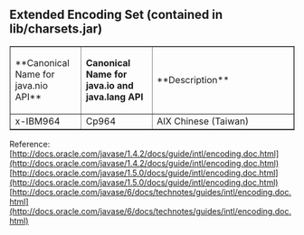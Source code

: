 <!---
markmeta_author: wongoo
markmeta_date: 2011-12-01 12:40:31+00:00
excerpt: 'Default Encoding of AIX System '
slug: default-encoding-of-aix-system
markmeta_title: 'Default Encoding of AIX System '
wordpress_id: 178
markmeta_categories: Experience
markmeta_tags: AIX,Linux,Encoding
-->

## Extended Encoding Set (contained in lib/charsets.jar)


<table cellpadding="0" width="100%" cellspacing="0" border="1" summary="extended encoding set" >
<tbody >
<tr >

<td width="25%" >**Canonical Name for java.nio API**
</td>

<td width="25%" >


**Canonical Name for java.io and java.lang API**



</td>

<td width="50%" >**Description**
</td>
</tr>
<tr >

<td width="25%" >x-IBM964
</td>

<td width="25%" >Cp964
</td>

<td width="50%" >AIX Chinese (Taiwan)
</td>
</tr>
</tbody>
</table>


Reference:
[http://docs.oracle.com/javase/1.4.2/docs/guide/intl/encoding.doc.html](http://docs.oracle.com/javase/1.4.2/docs/guide/intl/encoding.doc.html)
[http://docs.oracle.com/javase/1.5.0/docs/guide/intl/encoding.doc.html](http://docs.oracle.com/javase/1.5.0/docs/guide/intl/encoding.doc.html)
[http://docs.oracle.com/javase/6/docs/technotes/guides/intl/encoding.doc.html](http://docs.oracle.com/javase/6/docs/technotes/guides/intl/encoding.doc.html)
